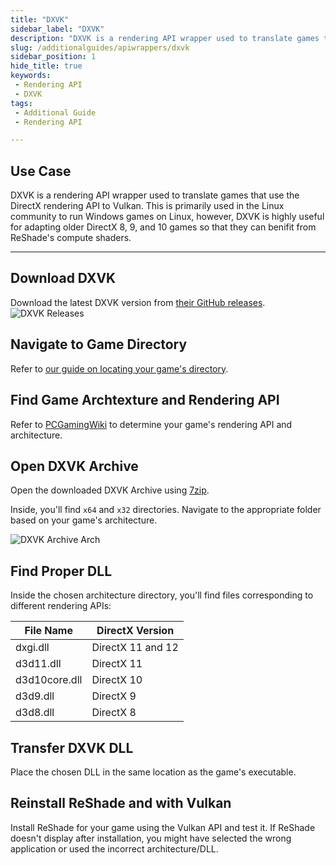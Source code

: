 ```yaml
---
title: "DXVK"
sidebar_label: "DXVK"
description: "DXVK is a rendering API wrapper used to translate games that use the DirectX rendering API to Vulkan. DXVK is highly useful for adapting older DirectX 8, 9, and 10 games so that they can benifit from ReShade's compute shaders."
slug: /additionalguides/apiwrappers/dxvk
sidebar_position: 1
hide_title: true
keywords: 
 - Rendering API
 - DXVK
tags:
 - Additional Guide
 - Rendering API

---
```


## Use Case
DXVK is a rendering API wrapper used to translate games that use the DirectX rendering API to Vulkan. This is primarily used in the Linux community to run Windows games on Linux, however, DXVK is highly useful for adapting older DirectX 8, 9, and 10 games so that they can benifit from ReShade's compute shaders.

---

## Download DXVK
Download the latest DXVK version from [their GitHub releases](https://github.com/doitsujin/dxvk/releases).
![DXVK Releases](./images/dxvkreleases.webp)

## Navigate to Game Directory
Refer to [our guide on locating your game's directory](../03findgameexecutable).

## Find Game Archtexture and Rendering API
Refer to [PCGamingWiki](https://pcgamingwiki.com/) to determine your game's rendering API and architecture.

## Open DXVK Archive
Open the downloaded DXVK Archive using [7zip](https://www.7-zip.org/).

Inside, you'll find `x64` and `x32` directories. Navigate to the appropriate folder based on your game's architecture.

![DXVK Archive Arch](./images/dxvkarchivearch.webp)

## Find Proper DLL
Inside the chosen architecture directory, you'll find files corresponding to different rendering APIs:

| File Name     | DirectX Version   |
|---------------|-------------------|
| dxgi.dll      | DirectX 11 and 12 |
| d3d11.dll     | DirectX 11        |
| d3d10core.dll | DirectX 10        |
| d3d9.dll      | DirectX 9         |
| d3d8.dll      | DirectX 8         |

## Transfer DXVK DLL
Place the chosen DLL in the same location as the game's executable.

## Reinstall ReShade and with Vulkan
Install ReShade for your game using the Vulkan API and test it. If ReShade doesn't display after installation, you might have selected the wrong application or used the incorrect architecture/DLL.